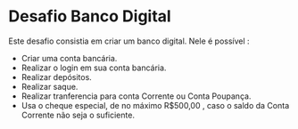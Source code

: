 # Desafio Banco Digital

Este desafio consistia em criar um banco digital. Nele é possível :

+ Criar uma conta bancária.
+ Realizar o login em sua conta bancária.
+ Realizar depósitos.
+ Realizar saque.
+ Realizar tranferencia para conta Corrente ou Conta Poupança.
+ Usa o cheque especial, de no máximo R$500,00 , caso o saldo da Conta Corrente não seja o suficiente.

